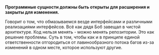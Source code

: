 **Программные сущности должны быть открыты для расширения и закрыты для изменения.**

Говорит о том, что обмазываемся везде интерфейсами и различными реализациями интерфейсов. Всё как дядя Боб завещал в чистой архитектуре. Код нельзя менять - можно менять репозитории. Это как решение проблемы. Суть в том, чтобы как и в принципе единой ответственности отгородиться от лавинообразного потока багов из-за изменений в одном месте, которое используют другие.

